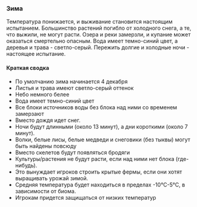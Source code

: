 ### Зима

Температура понижается, и выживание становится настоящим испытанием. 
Большинство растений погибло от холодного снега, а те, что выжили, не могут расти. 
Озера и реки замерзли, и купание может оказаться смертельно опасным. 
Вода имеет темно-синий цвет, а деревья и трава - светло-серый. 
Пережить долгие и холодные ночи - настоящее испытание.   

#### Краткая сводка  

- По умолчанию зима начинается 4 декабря
- Листья и трава имеют светло-серый оттенок
- Небо немного белее
- Вода имеет темно-синий цвет
- Все блоки источников воды без блока над ними со временем замерзают
- Вместо дождя идет снег.
- Ночи будут длинными (около 13 минут), а дни короткими (около 7 минут).
- Волки, белые лисы, белые медведи и снеговики (без тыквы) могут быть найдены повсюду
- Вместо скелетов будут появляться бродяги
- Культуры/растения не будут расти, если над ними нет блока (где-нибудь).
- Это вынуждает игроков строить крытые фермы, если они хотят выращивать урожай зимой.
- Средняя температура будет находиться в пределах -10°C-5°C, в зависимости от биома.
- Игрокам придется защищаться от низких температур
